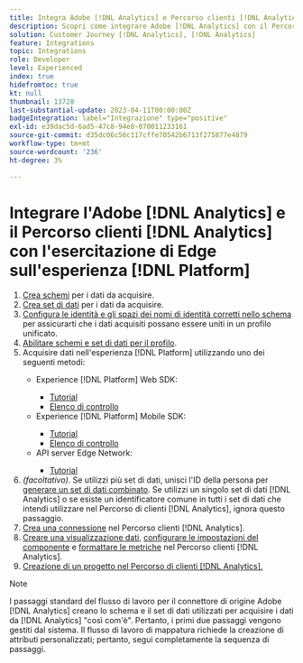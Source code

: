 ```yaml
---
title: Integra Adobe [!DNL Analytics] e Percorso clienti [!DNL Analytics] con l'esercitazione di Experience [!DNL Platform] Edge
description: Scopri come integrare Adobe [!DNL Analytics] con il Percorso clienti [!DNL Analytics] utilizzando AEP Web SDK, AEP Mobile SDK o l’API server di Edge Network.
solution: Customer Journey [!DNL Analytics], [!DNL Analytics]
feature: Integrations
topic: Integrations
role: Developer
level: Experienced
index: true
hidefromtoc: true
kt: null
thumbnail: 13728
last-substantial-update: 2023-04-11T00:00:00Z
badgeIntegration: label="Integrazione" type="positive"
exl-id: e39dac5d-6ad5-47c8-94e8-070011233161
source-git-commit: d35dc06c56c117cffe70542b6713f275877e4879
workflow-type: tm+mt
source-wordcount: '236'
ht-degree: 3%

---
```


# Integrare l&#39;Adobe [!DNL Analytics] e il Percorso clienti [!DNL Analytics] con l&#39;esercitazione di Edge sull&#39;esperienza [!DNL Platform]

<ol>
    <li><a href="https://experienceleague.adobe.com/?lang=en#dashboard/learning" _target="_blank" rel="noopener noreferrer">Crea schemi</a> per i dati da acquisire.</li>
    <li><a href="https://experienceleague.adobe.com/docs/platform-learn/tutorials/data-ingestion/create-datasets-and-ingest-data.html" _target="_blank" rel="noopener noreferrer">Crea set di dati</a> per i dati da acquisire.</a></li>
    <li><a href="https://experienceleague.adobe.com/docs/platform-learn/tutorials/identities/label-ingest-and-verify-identity-data.html?lang=en" _target="_blank" rel="noopener noreferrer">Configura le identità e gli spazi dei nomi di identità corretti nello schema</a> per assicurarti che i dati acquisiti possano essere uniti in un profilo unificato.</li> 
    <li><a href="https://experienceleague.adobe.com/docs/platform-learn/tutorials/profiles/bring-data-into-the-real-time-customer-profile.html?lang=it" _target="_blank" rel="noopener noreferrer">Abilitare schemi e set di dati per il profilo</a>.</li>
    <li>Acquisire dati nell'esperienza [!DNL Platform] utilizzando uno dei seguenti metodi:</li>
        <ul>
            <li>Experience [!DNL Platform] Web SDK:</li>
                <ul>
                    <li><a href="https://experienceleague.adobe.com/docs/platform-learn/implement-web-sdk/overview.html?lang=it" _target="_blank" rel="noopener noreferrer">Tutorial</a></li>
                    <li><a href="https://experienceleague.adobe.com/docs/analytics/implementation/aep-edge/web-sdk/overview.html" _target="_blank" rel="noopener noreferrer">Elenco di controllo</a></li>
                </ul>
            <li>Experience [!DNL Platform] Mobile SDK:</li>
                <ul>
                    <li><a href="https://experienceleague.adobe.com/docs/platform-learn/data-collection/mobile-sdk/create-mobile-properties.html" _target="_blank" rel="noopener noreferrer">Tutorial</a></li>
                    <li><a href="https://experienceleague.adobe.com/docs/analytics/implementation/aep-edge/mobile-sdk/overview.html" _target="_blank" rel="noopener noreferrer">Elenco di controllo</a></li>
                </ul></li>
            <li>API server Edge Network:</li>
                <ul>
                    <li><a href="https://experienceleague.adobe.com/docs/experience-platform/edge-network-server-api/interacting-other-adobe-solutions/interacting-adobe-analytics.html" _target="_blank" rel="noopener noreferrer">Tutorial</a></li>
                </ul>
       </ul>
    <li><i>(facoltativo)</i>. Se utilizzi più set di dati, unisci l'ID della persona per <a href="https://experienceleague.adobe.com/docs/analytics-platform/using/cja-connections/combined-dataset.html" _target="_blank" rel="noopener noreferrer">generare un set di dati combinato</a>. Se utilizzi un singolo set di dati [!DNL Analytics] o se esiste un identificatore comune in tutti i set di dati che intendi utilizzare nel Percorso di clienti [!DNL Analytics], ignora questo passaggio.</li>
    <li><a href="https://experienceleague.adobe.com/docs/customer-journey-analytics-learn/tutorials/connections/connecting-customer-journey-analytics-to-data-sources-in-platform.html?lang=it" _target="_blank" rel="noopener noreferrer">Crea una connessione</a> nel Percorso clienti [!DNL Analytics].</li>
    <li><a href="https://experienceleague.adobe.com/docs/customer-journey-analytics-learn/tutorials/data-views/basic-configuration-for-data-views.html" _target="_blank" rel="noopener noreferrer">Creare una visualizzazione dati</a>, <a href="https://experienceleague.adobe.com/docs/customer-journey-analytics-learn/tutorials/data-views/configuring-component-settings-in-data-views.html" _target="_blank" rel="noopener noreferrer">configurare le impostazioni del componente</a> e <a href="https://experienceleague.adobe.com/docs/customer-journey-analytics-learn/tutorials/data-views/formatting-metrics-in-data-views.html" _target="_blank" rel="noopener noreferrer">formattare le metriche</a> nel Percorso clienti [!DNL Analytics].
    <li><a href="https://experienceleague.adobe.com/docs/customer-journey-analytics-learn/tutorials/analysis-workspace/workspace-projects/build-a-new-project.html?lang=it" _target="_blank" rel="noopener noreferrer">Creazione di un progetto nel Percorso di clienti [!DNL Analytics].</a></li>
</ol>

>[!NOTE]
>
>I passaggi standard del flusso di lavoro per il connettore di origine Adobe [!DNL Analytics] creano lo schema e il set di dati utilizzati per acquisire i dati da [!DNL Analytics] &quot;così com&#39;è&quot;. Pertanto, i primi due passaggi vengono gestiti dal sistema. Il flusso di lavoro di mappatura richiede la creazione di attributi personalizzati; pertanto, segui completamente la sequenza di passaggi.
